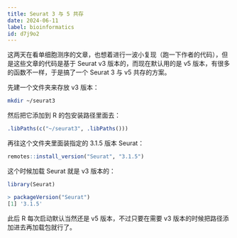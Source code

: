 ```yaml
---
title: Seurat 3 与 5 共存
date: 2024-06-11
label: bioinformatics
id: d7j9o2
---
```


这两天在看单细胞测序的文章，也想着进行一波小复现（跑一下作者的代码），但是这些文章的代码是基于 Seurat v3 版本的，而现在默认用的是 v5 版本，有很多的函数不一样，于是搞了一个 Seurat 3 与 v5 共存的方案。

先建一个文件夹来存放 v3 版本：

```bash
mkdir ~/seurat3
```

然后把它添加到 R 的包安装路径里面去：

```r
.libPaths(c("~/seurat3", .libPaths()))
```

再往这个文件夹里面装指定的 3.1.5 版本 Seurat：

```r
remotes::install_version("Seurat", "3.1.5")
```

这个时候加载 Seurat 就是 v3 版本的：

```r
library(Seurat)
```
```r
> packageVersion("Seurat")
[1] '3.1.5'
```

此后 R 每次启动默认当然还是 v5 版本，不过只要在需要 v3 版本的时候把路径添加进去再加载包就行了。